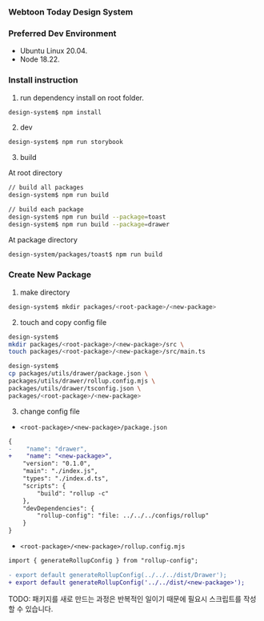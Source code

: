 ### Webtoon Today Design System

### Preferred Dev Environment

* Ubuntu Linux 20.04.
* Node 18.22.

### Install instruction

1. run dependency install on root folder. 

```bash
design-system$ npm install
```

2. dev

```bash
design-system$ npm run storybook
``` 

3. build

At root directory

```bash
// build all packages
design-system$ npm run build
```

```bash
// build each package
design-system$ npm run build --package=toast
design-system$ npm run build --package=drawer
```

At package directory
```bash
design-system/packages/toast$ npm run build
```

### Create New Package
1. make directory

```bash
design-system$ mkdir packages/<root-package>/<new-package>
```

2. touch and copy config file

```bash
design-system$ 
mkdir packages/<root-package>/<new-package>/src \ 
touch packages/<root-package>/<new-package>/src/main.ts

design-system$ 
cp packages/utils/drawer/package.json \
packages/utils/drawer/rollup.config.mjs \
packages/utils/drawer/tsconfig.json \
packages/<root-package>/<new-package>
```

3. change config file

- `<root-package>/<new-package>/package.json`

```diff
{
-    "name": "drawer",
+    "name": "<new-package>",
    "version": "0.1.0",
    "main": "./index.js",
    "types": "./index.d.ts",
    "scripts": {
        "build": "rollup -c"
    },
    "devDependencies": {
        "rollup-config": "file: ../../../configs/rollup"
    }
}
```

- `<root-package>/<new-package>/rollup.config.mjs`

```diff
import { generateRollupConfig } from "rollup-config";

- export default generateRollupConfig(../../../dist/Drawer');
+ export default generateRollupConfig('../../dist/<new-package>');
```

TODO: 패키지를 새로 만드는 과정은 반복적인 일이기 때문에 필요시 스크립트를 작성할 수 있습니다.
